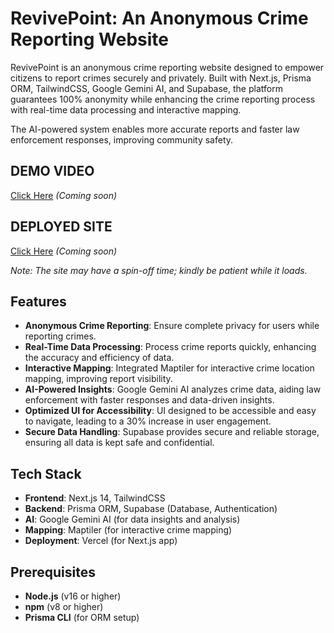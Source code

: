 # RevivePoint: An Anonymous Crime Reporting Website

RevivePoint is an anonymous crime reporting website designed to empower citizens to report crimes securely and privately. Built with Next.js, Prisma ORM, TailwindCSS, Google Gemini AI, and Supabase, the platform guarantees 100% anonymity while enhancing the crime reporting process with real-time data processing and interactive mapping.

The AI-powered system enables more accurate reports and faster law enforcement responses, improving community safety.

## DEMO VIDEO
[Click Here]([#](https://youtu.be/M4ukOBippUM)) *(Coming soon)*

## DEPLOYED SITE
[Click Here](#) *(Coming soon)*

*Note: The site may have a spin-off time; kindly be patient while it loads.*

## Features

- **Anonymous Crime Reporting**: Ensure complete privacy for users while reporting crimes.
- **Real-Time Data Processing**: Process crime reports quickly, enhancing the accuracy and efficiency of data.
- **Interactive Mapping**: Integrated Maptiler for interactive crime location mapping, improving report visibility.
- **AI-Powered Insights**: Google Gemini AI analyzes crime data, aiding law enforcement with faster responses and data-driven insights.
- **Optimized UI for Accessibility**: UI designed to be accessible and easy to navigate, leading to a 30% increase in user engagement.
- **Secure Data Handling**: Supabase provides secure and reliable storage, ensuring all data is kept safe and confidential.

## Tech Stack

- **Frontend**: Next.js 14, TailwindCSS
- **Backend**: Prisma ORM, Supabase (Database, Authentication)
- **AI**: Google Gemini AI (for data insights and analysis)
- **Mapping**: Maptiler (for interactive crime mapping)
- **Deployment**: Vercel (for Next.js app)

## Prerequisites

- **Node.js** (v16 or higher)
- **npm** (v8 or higher)
- **Prisma CLI** (for ORM setup)


